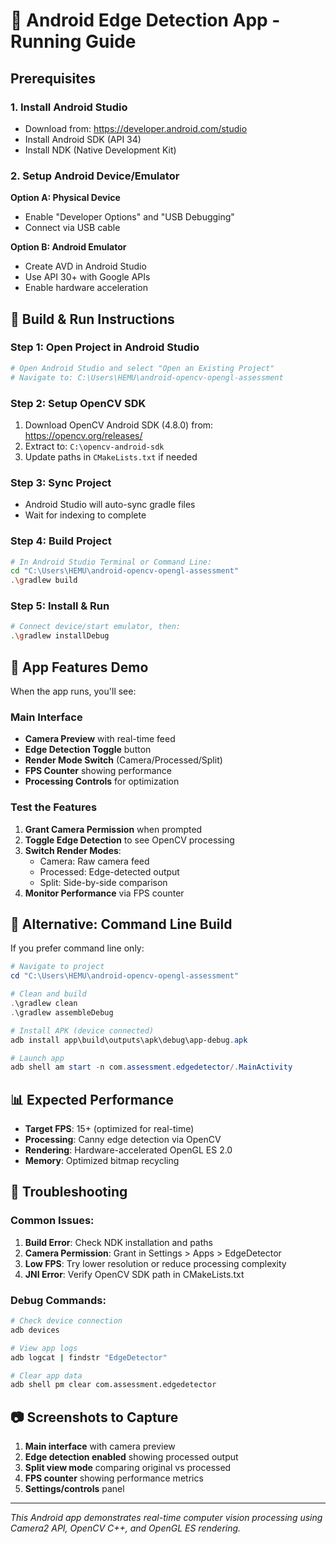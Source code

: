 # 📱 Android Edge Detection App - Running Guide

## Prerequisites

### 1. Install Android Studio
- Download from: https://developer.android.com/studio
- Install Android SDK (API 34)
- Install NDK (Native Development Kit)

### 2. Setup Android Device/Emulator
**Option A: Physical Device**
- Enable "Developer Options" and "USB Debugging"
- Connect via USB cable

**Option B: Android Emulator**
- Create AVD in Android Studio
- Use API 30+ with Google APIs
- Enable hardware acceleration

## 🚀 Build & Run Instructions

### Step 1: Open Project in Android Studio
```bash
# Open Android Studio and select "Open an Existing Project"
# Navigate to: C:\Users\HEMU\android-opencv-opengl-assessment
```

### Step 2: Setup OpenCV SDK
1. Download OpenCV Android SDK (4.8.0) from: https://opencv.org/releases/
2. Extract to: `C:\opencv-android-sdk`
3. Update paths in `CMakeLists.txt` if needed

### Step 3: Sync Project
- Android Studio will auto-sync gradle files
- Wait for indexing to complete

### Step 4: Build Project
```bash
# In Android Studio Terminal or Command Line:
cd "C:\Users\HEMU\android-opencv-opengl-assessment"
.\gradlew build
```

### Step 5: Install & Run
```bash
# Connect device/start emulator, then:
.\gradlew installDebug
```

## 📱 App Features Demo

When the app runs, you'll see:

### Main Interface
- **Camera Preview** with real-time feed
- **Edge Detection Toggle** button
- **Render Mode Switch** (Camera/Processed/Split)
- **FPS Counter** showing performance
- **Processing Controls** for optimization

### Test the Features
1. **Grant Camera Permission** when prompted
2. **Toggle Edge Detection** to see OpenCV processing
3. **Switch Render Modes**:
   - Camera: Raw camera feed
   - Processed: Edge-detected output
   - Split: Side-by-side comparison
4. **Monitor Performance** via FPS counter

## 🔧 Alternative: Command Line Build

If you prefer command line only:

```powershell
# Navigate to project
cd "C:\Users\HEMU\android-opencv-opengl-assessment"

# Clean and build
.\gradlew clean
.\gradlew assembleDebug

# Install APK (device connected)
adb install app\build\outputs\apk\debug\app-debug.apk

# Launch app
adb shell am start -n com.assessment.edgedetector/.MainActivity
```

## 📊 Expected Performance

- **Target FPS**: 15+ (optimized for real-time)
- **Processing**: Canny edge detection via OpenCV
- **Rendering**: Hardware-accelerated OpenGL ES 2.0
- **Memory**: Optimized bitmap recycling

## 🐛 Troubleshooting

### Common Issues:
1. **Build Error**: Check NDK installation and paths
2. **Camera Permission**: Grant in Settings > Apps > EdgeDetector
3. **Low FPS**: Try lower resolution or reduce processing complexity
4. **JNI Error**: Verify OpenCV SDK path in CMakeLists.txt

### Debug Commands:
```bash
# Check device connection
adb devices

# View app logs
adb logcat | findstr "EdgeDetector"

# Clear app data
adb shell pm clear com.assessment.edgedetector
```

## 📷 Screenshots to Capture

1. **Main interface** with camera preview
2. **Edge detection enabled** showing processed output
3. **Split view mode** comparing original vs processed
4. **FPS counter** showing performance metrics
5. **Settings/controls** panel

---
*This Android app demonstrates real-time computer vision processing using Camera2 API, OpenCV C++, and OpenGL ES rendering.*